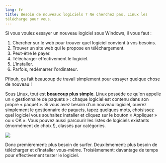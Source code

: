 ```yaml
---
lang: fr
title: Besoin de nouveaux logiciels ? Ne cherchez pas, Linux les 
télécharge pour vous.
---
```


Si vous voulez essayer un nouveau logiciel sous Windows, il vous faut :

<ol>
<li>Chercher sur le web pour trouver quel logiciel convient à vos 
besoins.</li>
<li>Trouver un site web qui le propose en téléchargement.</li>
<li>Peut-être le payer.</li>
<li>Télécharger effectivement le logiciel.</li>
<li>L'installer.</li>
<li>Parfois, redémarrer l'ordinateur.</li>
</ol>

Pfiouh, ça fait beaucoup de travail simplement pour essayer quelque 
chose de nouveau !

Sous Linux, tout est <b>beaucoup plus simple</b>. Linux possède ce 
qu'on appelle un « gestionnaire de paquets » : chaque logiciel est 
contenu dans son propre « paquet ». Si vous avez besoin d'un nouveau 
logiciel, ouvrez simplement le gestionnaire de paquets, tapez quelques 
mots, choisissez quel logiciel vous souhaitez installer et cliquez sur 
le bouton « Appliquer » ou « OK ». Vous pouvez aussi parcourir les 
listes de logiciels existants (énormément de choix !), classés par 
catégories.

<img src="Images/synaptic.png" />

Donc premièrement: plus besoin de surfer. Deuxièmement: plus besoin 
de télécharger et d'installer vous-même. Troisièmement: davantage de 
temps pour effectivement tester le logiciel.




